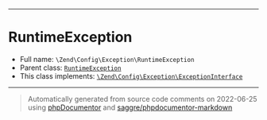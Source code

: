 ***

# RuntimeException





* Full name: `\Zend\Config\Exception\RuntimeException`
* Parent class: [`RuntimeException`](../../../RuntimeException.md)
* This class implements:
[`\Zend\Config\Exception\ExceptionInterface`](./ExceptionInterface.md)






***
> Automatically generated from source code comments on 2022-06-25 using [phpDocumentor](http://www.phpdoc.org/) and [saggre/phpdocumentor-markdown](https://github.com/Saggre/phpDocumentor-markdown)

